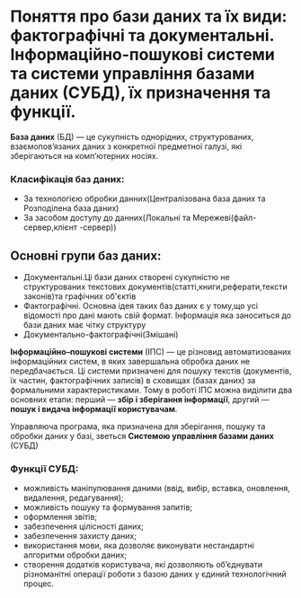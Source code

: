 # Поняття про бази даних та їх види: фактографічні та документальні. Інформаційно-пошукові системи та системи управління базами даних (СУБД), їх призначення та функції.
**База даних** (БД) — це сукупність однорідних, структурованих, взаємопов’язаних даних з конкретної предметної галузі, які зберігаються на комп’ютерних носіях.
### Класифікація баз даних:
- За технологією обробки данних(Централізована база даних та Розподілена база даних)
- За засобом доступу до данних(Локальні та Мережеві(файл-сервер,клієнт -сервер))
## Основні групи баз даних:
- Документальні.Ці бази даних створені сукупністю не структурованих текстових документів(статті,книги,реферати,тексти законів)та графічних об'єктів
- Фактографічні. Основна ідея таких баз даних є у тому,що усі відомості про дані мають свій формат. Інформація яка заноситься до бази даних має чітку структуру
- Документально-фактографічні(Змішані)

**Інформаційно–пошукові системи** (ІПС) — це різновид автоматизованих інформаційних систем, в яких завершальна обробка даних не передбачається. Ці системи призначені для пошуку текстів (документів, їх частин, фактографічних записів) в сховищах (базах даних) за формальними характеристиками. Тому в роботі ІПС можна виділити два основних етапи: перший — **збір і зберігання інформації**, другий — **пошук і видача інформації користувачам**.

Управляюча програма, яка призначена для зберігання, пошуку та обробки даних у базі, зветься **Cистемою управління базами даних** (СУБД)
### Функції СУБД:
- можливість маніпулювання даними (ввід, вибір, вставка, оновлення, видалення, редагування);
- можливість пошуку та формування запитів;
- оформлення звітів;
- забезпечення цілісності даних;
- забезпечення захисту даних;
- використання мови, яка дозволяє виконувати нестандартні алгоритми обробки даних;
- створення додатків користувача, які дозволяють об’єднувати різноманітні операції роботи з базою даних у єдиний технологічний процес.
